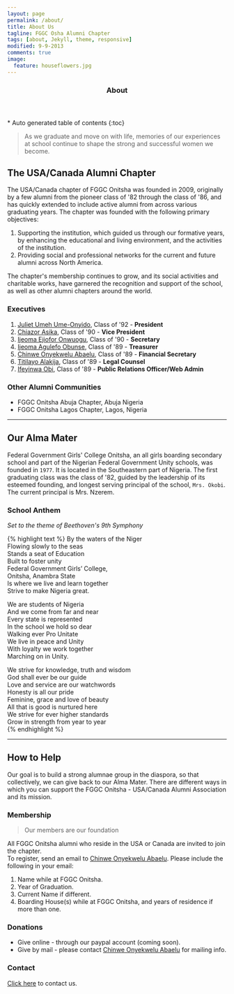 ```yaml
---
layout: page
permalink: /about/
title: About Us
tagline: FGGC Osha Alumni Chapter
tags: [about, Jekyll, theme, responsive]
modified: 9-9-2013
comments: true
image:
  feature: houseflowers.jpg
---
```


<section id="table-of-contents" class="toc">
  <header>
    <h3 >About</h3>
  </header>
<div id="drawer" markdown="1">
*  Auto generated table of contents
{:toc}
</div>
</section><!-- /#table-of-contents -->

> As we graduate and move on with life, memories of our experiences at school continue to shape the strong and successful women we become.

## The USA/Canada Alumni Chapter

The USA/Canada chapter of FGGC Onitsha was founded in 2009, originally by a few alumni from the pioneer class of '82 through the class of '86, and has quickly extended to include active alumni from across various graduating years. The chapter was founded with the following primary objectives: 
 
1. Supporting the institution, which guided us through our formative years, by enhancing the educational and living environment, and the activities of the institution.  
2. Providing social and professional networks for the current and future alumni across North America.


The chapter's membership continues to grow, and its social activities and charitable works, have garnered the recognition and support of the school, as well as other alumni chapters around the world.

### Executives
1. [Juliet Umeh Ume-Onyido](mailto:juliet.umeh@fggconitsha.com), Class of '92 - **President**
2. [Chiazor Asika](mailto:chiazor.asika@fggconitsha.com), Class of '90 - **Vice President**
3. [Ijeoma Ejiofor Onwuogu](ijeoma.ejiofor@fggconitsha.com), Class of '90 - **Secretary**
4. [Ijeoma Agulefo Obunse](ijeoma.agulefo@fggconitsha.com), Class of '89 - **Treasurer**
5. [Chinwe Onyekwelu Abaelu](chinwe.onyekwelu@fggconitsha.com), Class of '89 - **Financial Secretary**
6. [Titilayo Alakija](titilayo.alakija@fggconitsha.com), Class of '89 - **Legal Counsel**
7. [Ifeyinwa Obi](ify.obi@fggconitsha.com), Class of '89 - **Public Relations Officer/Web Admin**

### Other Alumni Communities

* FGGC Onitsha Abuja Chapter, Abuja Nigeria
* FGGC Onitsha Lagos Chapter, Lagos, Nigeria  
  

---

## Our Alma Mater

Federal Government Girls' College Onitsha, an all girls boarding secondary school and part of the Nigerian Federal Government Unity schools, was founded in `1977`. It is located in the Southeastern part of Nigeria. The first graduating class was the class of '82, guided by the leadership of its esteemed founding, and longest serving principal of the school, `Mrs. Okobi`. The current principal is Mrs. Nzerem.

### School Anthem

*Set to the theme of Beethoven's 9th Symphony*

{% highlight text %}
By the waters of the Niger  
Flowing slowly to the seas  
Stands a seat of Education  
Built to foster unity  
Federal Government Girls’ College,  
Onitsha, Anambra State  
Is where we live and learn together  
Strive to make Nigeria great.

We are students of Nigeria  
And we come from far and near  
Every state is represented  
In the school we hold so dear  
Walking ever Pro Unitate  
We live in peace and Unity  
With loyalty we work together  
Marching on in Unity.

We strive for knowledge, truth and wisdom  
God shall ever be our guide  
Love and service are our watchwords  
Honesty is all our pride  
Feminine, grace and love of beauty  
All that is good is nurtured here  
We strive for ever higher standards  
Grow in strength from year to year  
{% endhighlight %}


---

## How to Help

Our goal is to build a strong alumnae group in the diaspora, so that collectively, we can give back to our Alma Mater. There are different ways in which you can support the FGGC Onitsha - USA/Canada Alumni Association and its mission.

### Membership
> Our members are our foundation

All FGGC Onitsha alumni who reside in the USA or Canada are invited to join the chapter.  
To register, send an email to [Chinwe Onyekwelu Abaelu](chinwe.onyekwelu@fggconitsha.com). Please include the following in your email: 

1. Name while at FGGC Onitsha.
2. Year of Graduation.
3. Current Name if different.
4. Boarding House(s) while at FGGC Onitsha, and years of residence if more than one.

### Donations

* Give online - through our paypal account (coming soon).  
* Give by mail - please contact [Chinwe Onyekwelu Abaelu](chinwe.onyekwelu@fggconitsha.com) for mailing info.

### Contact

[Click here](mailto:contactus@fggconitsha.com) to contact us.

